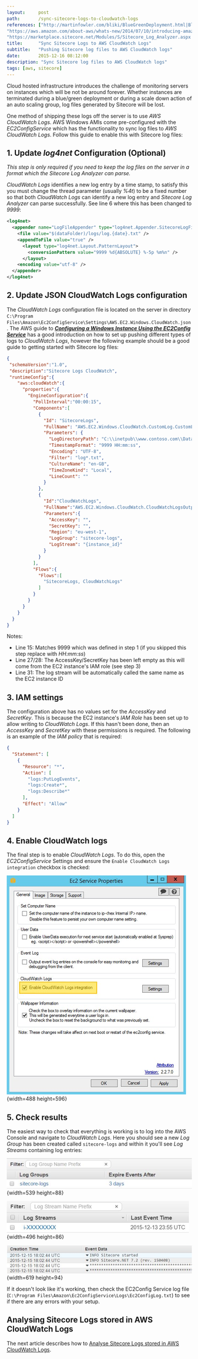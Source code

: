 ```yaml
---
layout:     post
path:       /sync-sitecore-logs-to-cloudwatch-logs
references: ["http://martinfowler.com/bliki/BlueGreenDeployment.html|Blue/Green Deployment - Martin Fowler",
"https://aws.amazon.com/about-aws/whats-new/2014/07/10/introducing-amazon-cloudwatch-logs/|Amazon CloudWatch Logs",
"https://marketplace.sitecore.net/Modules/S/Sitecore_Log_Analyzer.aspx|Sitecore Log Analyzer"]
title:      "Sync Sitecore Logs to AWS CloudWatch Logs"
subtitle:   "Pushing Sitecore log files to AWS CloudWatch logs"
date:       2015-12-16 08:12:00
description: "Sync Sitecore log files to AWS CloudWatch logs"
tags: [aws, sitecore]
---
```


Cloud hosted infrastructure introduces the challenge of monitoring
servers on instances which will be not be around forever. Whether
instances are terminated during a blue/green deployment or during a scale
down action of an auto scaling group, log files generated by Sitecore
will be lost.

One method of shipping these logs off the server is to use *AWS CloudWatch
Logs*. AWS Windows AMIs come pre-configured with the *EC2ConfigService*
which has the functionality to sync log files to *AWS CloudWatch Logs*. 
Follow this guide to enable this with Sitecore log files:

## **1. Update *log4net* Configuration** (Optional)

*This step is only required if you need to keep the log	files on the server in a format which the Sitecore Log Analyzer can parse.*

*CloudWatch Logs* identifies a new log entry by a time stamp, to satisfy this you must change the thread parameter (usually *%4t*) to be a fixed number so that both *CloudWatch Logs* can identify a new log entry and *Sitecore Log Analyzer* can parse successfully. See line 6 where this has been changed to *9999*:
  
```xml
<log4net>
  <appender name="LogFileAppender" type="log4net.Appender.SitecoreLogFileAppender, Sitecore.Logging">
    <file value="$(dataFolder)/logs/log.{date}.txt" />
    <appendToFile value="true" />
      <layout type="log4net.Layout.PatternLayout">
        <conversionPattern value="9999 %d{ABSOLUTE} %-5p %m%n" />
      </layout>
    <encoding value="utf-8" />
  </appender>
</log4net>
```

## **2. Update JSON CloudWatch Logs configuration**

The *CloudWatch Logs* configuration file is located on the server in directory `C:\Program Files\Amazon\Ec2ConfigService\Settings\AWS.EC2.Windows.CloudWatch.json`. The AWS guide to ***[Configuring a Windows Instance Using the EC2Config Service](http://docs.aws.amazon.com/AWSEC2/latest/WindowsGuide/UsingConfig_WinAMI.html#send_logs_to_cwl)***	has a good introduction on how to set up pushing different types of logs to *CloudWatch Logs*, however the following	example should be a good guide to getting started with Sitecore log files:

```json
{ 
 "schemaVersion":"1.0",
 "description":"Sitecore Logs CloudWatch",
 "runtimeConfig":{ 
    "aws:cloudWatch":{ 
      "properties":{ 
        "EngineConfiguration":{ 
          "PollInterval":"00:00:15",
          "Components":[ 
            {
              "Id": "SitecoreLogs",
              "FullName": "AWS.EC2.Windows.CloudWatch.CustomLog.CustomLogInputComponent,AWS.EC2.Windows.CloudWatch",
              "Parameters": {
                "LogDirectoryPath": "C:\\inetpub\\www.contoso.com\\Data\\logs",
                "TimestampFormat": "9999 HH:mm:ss",
                "Encoding": "UTF-8",
                "Filter": "log*.txt",
                "CultureName": "en-GB",
                "TimeZoneKind": "Local",
                "LineCount": ""
              }
            },
            { 
              "Id":"CloudWatchLogs",
              "FullName":"AWS.EC2.Windows.CloudWatch.CloudWatchLogsOutput,AWS.EC2.Windows.CloudWatch",
              "Parameters":{ 
                "AccessKey": "",
                "SecretKey": "",
                "Region": "eu-west-1",
                "LogGroup": "sitecore-logs",
                "LogStream": "{instance_id}"
              }
            }
          ],
          "Flows":{ 
            "Flows":[ 
              "SitecoreLogs, CloudWatchLogs"
            ]
          }
        }
      }
    }
  }
}
```
  
Notes:

* Line 15: Matches 9999 which was defined in step 1 (if you skipped this step replace with *HH:mm:ss*)
* Line 27/28: The AccessKey/SecretKey has been left empty as this will come from the EC2 instance's IAM role (see step 3)
* Line 31: The log stream will be automatically called the same name as the EC2 instance ID
  
  
## **3. IAM settings**

The configuration above has no values set for the *AccessKey* and 
*SecretKey*. This is because the EC2 instance's *IAM Role* 
has been set up to allow writing to *CloudWatch Logs*. If this hasn't been done, 
then an *AccessKey* and *SecretKey* with these permissions 
is required. The following is an example of the *IAM policy* that is required:

```json
{
  "Statement": [
    {
      "Resource": "*",
      "Action": [
        "logs:PutLogEvents",
        "logs:Create*",
        "logs:Describe*"
      ],
      "Effect": "Allow"
    }
  ]
}
```

## **4. Enable CloudWatch logs**

The final step is to enable *CloudWatch Logs*. To do this, open the *EC2ConfigService*
Settings and ensure the `Enable CloudWatch Logs integration` checkbox is checked:

![Enable CloudWatch Logs integration](./images/2015-12-16-sync-sitecore-logs-to-cloudwatch-logs/EnableCloudWatchLogs.jpg){width=488 height=596}
  
## **5. Check results**

The easiest way to check that everything is working is to log into the AWS 
Console and navigate to *CloudWatch Logs*. Here you should see a new
*Log Group* has been created called `sitecore-logs` and within it you'll see
*Log Streams* containing log entries:

![CloudWatch Logs Log Group](./images/2015-12-16-sync-sitecore-logs-to-cloudwatch-logs/LogGroup.jpg){width=539 height=88}
  
![CloudWatch Logs Log Stream](./images/2015-12-16-sync-sitecore-logs-to-cloudwatch-logs/LogStream.jpg){width=496 height=86}
  
![CloudWatch Logs Log Entries](./images/2015-12-16-sync-sitecore-logs-to-cloudwatch-logs/LogEntries.jpg){width=619 height=94}
  
If it doesn't look like it's working, then check the EC2Config Service log file (`C:\Program Files\Amazon\Ec2ConfigService\Logs\Ec2ConfigLog.txt`) to see if there are any errors with your setup.

## Analysing Sitecore Logs stored in AWS CloudWatch Logs

The next article describes how to [Analyse Sitecore Logs stored in AWS CloudWatch Logs](/analyse-sitecore-logs-in-aws-cloudwatch-logs).